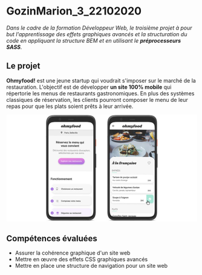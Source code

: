 # GozinMarion_3_22102020

*Dans le cadre de la formation Développeur Web, le troisième projet à pour but l'apprentissage des effets graphiques avancés et la structuration du code en appliquant la structure BEM et en utilisant le **préprocesseurs SASS**.*

## Le projet 

**Ohmyfood!** est une jeune startup qui voudrait s'imposer sur le marché de la restauration. L'objectif est de développer **un site 100% mobile** qui répertorie les menus de restaurants gastronomiques. En plus des systèmes classiques de réservation, les clients pourront composer le menu de leur repas pour que les plats soient prêts à leur arrivée. 

![Maquette Site](/images/Readme-maquette.jpg)

## Compétences évaluées

* Assurer la cohérence graphique d'un site web
* Mettre en œuvre des effets CSS graphiques avancés
* Mettre en place une structure de navigation pour un site web
